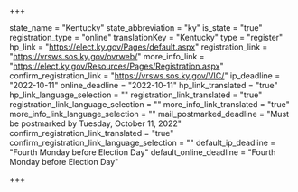 +++

state_name = "Kentucky"
state_abbreviation = "ky"
is_state = "true"
registration_type = "online"
translationKey = "Kentucky"
type = "register"
hp_link = "https://elect.ky.gov/Pages/default.aspx"
registration_link = "https://vrsws.sos.ky.gov/ovrweb/"
more_info_link = "https://elect.ky.gov/Resources/Pages/Registration.aspx"
confirm_registration_link = "https://vrsws.sos.ky.gov/VIC/"
ip_deadline = "2022-10-11"
online_deadline = "2022-10-11"
hp_link_translated = "true"
hp_link_language_selection = ""
registration_link_translated = "true"
registration_link_language_selection = ""
more_info_link_translated = "true"
more_info_link_language_selection = ""
mail_postmarked_deadline = "Must be postmarked by Tuesday, October 11, 2022"
confirm_registration_link_translated = "true"
confirm_registration_link_language_selection = ""
default_ip_deadline = "Fourth Monday before Election Day"
default_online_deadline = "Fourth Monday before Election Day"

+++